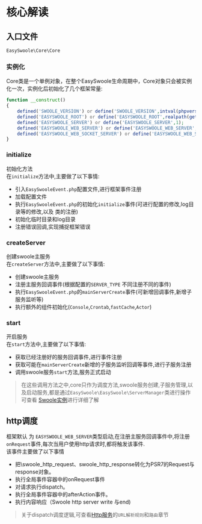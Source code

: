 # 核心解读

## 入口文件
`EasySwoole\Core\Core`
### 实例化
Core类是一个单例对象，在整个EasySwoole生命周期中，Core对象只会被实例化一次，实例化后初始化了几个框架常量:
````php
function __construct()
{
    defined('SWOOLE_VERSION') or define('SWOOLE_VERSION',intval(phpversion('swoole')));
    defined('EASYSWOOLE_ROOT') or define('EASYSWOOLE_ROOT',realpath(getcwd()));
    defined('EASYSWOOLE_SERVER') or define('EASYSWOOLE_SERVER',1);
    defined('EASYSWOOLE_WEB_SERVER') or define('EASYSWOOLE_WEB_SERVER',2);
    defined('EASYSWOOLE_WEB_SOCKET_SERVER') or define('EASYSWOOLE_WEB_SOCKET_SERVER',3);
}
````

### initialize
初始化方法  
在`initialize`方法中,主要做了以下事情:
 * 引入`EasySwooleEvent.php`配置文件,进行框架事件注册
 * 加载配置文件
 * 执行`EasySwooleEvent.php`的初始化`initialize`事件(可进行配置的修改,log目录等的修改,以及 类的注册)
 * 初始化临时目录和log目录
 * 注册错误回调,实现捕捉框架错误
 
### createServer
创建swoole主服务  
在`createServer`方法中,主要做了以下事情:
 * 创建swoole主服务
 * 注册主服务回调事件(根据配置的`SERVER_TYPE` 不同注册不同的事件)
 * 执行`EasySwooleEvent.php`的`mainServerCreate`事件(可新增回调事件,新增子服务监听等)
 * 执行额外的组件初始化(`Console`,`Crontab`,`fastCache`,`Actor`)
 
### start
开启服务  
在`start`方法中,主要做了以下事情:  
 * 获取已经注册好的服务回调事件,进行事件注册
 * 获取可能在`mainServerCreate`新增的子服务监听回调等事件,进行子服务注册
 * 调用swoole服务`start`方法,服务正式启动

> 在这些调用方法之中,core只作为调度方法,swoole服务创建,子服务管理,以及启动服务,都是通过`EasySwoole\EasySwoole\ServerManager`类进行操作  
> 可查看 [Swoole实例](../BaseUsage/ServerManager.md)进行详细了解

## http调度
框架默认 为 `EASYSWOOLE_WEB_SERVER`类型启动,在注册主服务回调事件中,将注册`onRequest`事件,每次当用户使用http请求时,都将触发该事件.  
该事件主要做了以下事情
 * 把\swoole_http_request、swoole_http_response转化为PSR7的Request与response对象。
 * 执行全局事件容器中的onRequest事件
 * 对请求执行dispatch。
 * 执行全局事件容器中的afterAction事件。
 * 执行内容响应（Swoole http server write 与end)
> 关于dispatch调度逻辑,可查看[Http服务](../Http/Introduction.md)的`URL解析规则`和`路由`章节